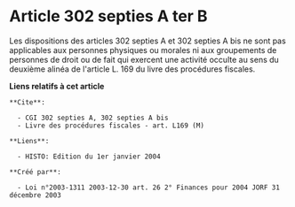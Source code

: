 # Article 302 septies A ter B

Les dispositions des articles 302 septies A et 302 septies A bis ne sont pas applicables aux personnes physiques ou morales
ni aux groupements de personnes de droit ou de fait qui exercent une activité occulte au sens du deuxième alinéa de l'article
L. 169 du livre des procédures fiscales.

**Liens relatifs à cet article**

	**Cite**:

	  - CGI 302 septies A, 302 septies A bis
	  - Livre des procédures fiscales - art. L169 (M)

	**Liens**:

	  - HISTO: Edition du 1er janvier 2004

	**Créé par**:

	  - Loi n°2003-1311 2003-12-30 art. 26 2° Finances pour 2004 JORF 31 décembre 2003
